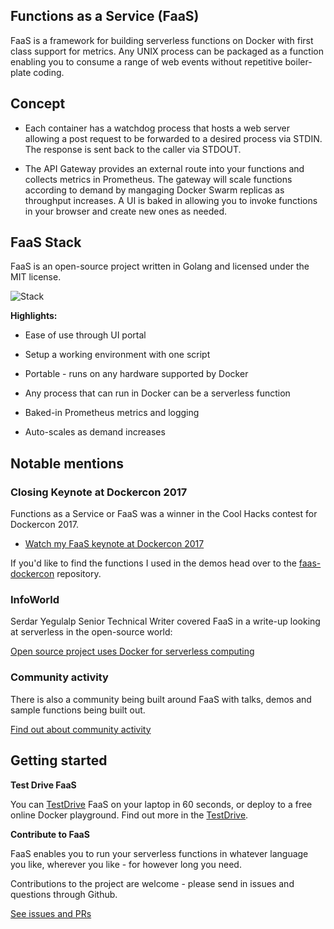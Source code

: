 ## Functions as a Service (FaaS)

FaaS is a framework for building serverless functions on Docker with first class support for metrics. Any UNIX process can be packaged as a function enabling you to consume a range of web events without repetitive boiler-plate coding.

## Concept

* Each container has a watchdog process that hosts a web server allowing a post request to be forwarded to a desired process via STDIN. The response is sent back to the caller via STDOUT.

* The API Gateway provides an external route into your functions and collects metrics in Prometheus. The gateway will scale functions according to demand by mangaging Docker Swarm replicas as throughput increases. A UI is baked in allowing you to invoke functions in your browser and create new ones as needed.

## FaaS Stack

FaaS is an open-source project written in Golang and licensed under the MIT license.

![Stack](http://blog.alexellis.io/content/images/2017/04/faas_hi.png)

**Highlights:**

* Ease of use through UI portal
* Setup a working environment with one script
* Portable - runs on any hardware supported by Docker

* Any process that can run in Docker can be a serverless function

* Baked-in Prometheus metrics and logging
* Auto-scales as demand increases

## Notable mentions

### Closing Keynote at Dockercon 2017

Functions as a Service or FaaS was a winner in the Cool Hacks contest for Dockercon 2017.

* [Watch my FaaS keynote at Dockercon 2017](https://blog.docker.com/2017/04/dockercon-2017-mobys-cool-hack-sessions/)

If you'd like to find the functions I used in the demos head over to the [faas-dockercon](https://github.com/alexellis/faas-dockercon/) repository.

### InfoWorld

Serdar Yegulalp	Senior Technical Writer covered FaaS in a write-up looking at serverless in the open-source world:

[Open source project uses Docker for serverless computing](http://www.infoworld.com/article/3184757/open-source-tools/open-source-project-uses-docker-for-serverless-computing.html#tk.twt_ifw)

### Community activity

There is also a community being built around FaaS with talks, demos and sample functions being built out.

[Find out about community activity](https://github.com/alexellis/faas/blob/master/community.md)

## Getting started

**Test Drive FaaS**

You can [TestDrive](https://github.com/alexellis/faas/blob/master/TestDrive.md) FaaS on your laptop in 60 seconds, or deploy to a free online Docker playground. Find out more in the [TestDrive](https://github.com/alexellis/faas/blob/master/TestDrive.md).

**Contribute to FaaS**

FaaS enables you to run your serverless functions in whatever language you like, wherever you like - for however long you need.

Contributions to the project are welcome - please send in issues and questions through Github.

[See issues and PRs](https://github.com/alexellis/faas/issues)

